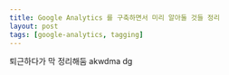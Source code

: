 ```yaml
---
title: Google Analytics 를 구축하면서 미리 알아둘 것들 정리
layout: post
tags: [google-analytics, tagging]
---
```


퇴근하다가 막 정리해둠
akwdma
dg